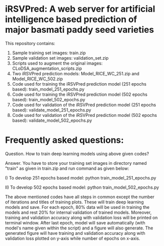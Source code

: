 # iRSVPred: A web server for artificial intelligence based prediction of major basmati paddy seed varieties

This repository contains:
1. Sample training set images: train.zip
2. Sample validation set images: validation_set.zip
3. Scripts used to augment the original images: CLoDSA_augmentation_scripts.zip
4. Two iRSVPred prediction models: Model_RICE_WC_251.zip and Model_RICE_WC_502.zip
5. Code used for training the iRSVPred prediction model (251 epochs based): train_model_251_epochs.py
6. Code used for training the iRSVPred prediction model (502 epochs based): train_model_502_epochs.py
7. Code used for validation of the iRSVPred prediction model (251 epochs based): validate_model_251_epochs.py
8. Code used for validation of the iRSVPred prediction model (502 epochs based): validate_model_502_epochs.py

# Frequently asked questions:

Question. How to train deep learning models using above given codes?

Answer. You have to store your training set images in directory named "train" as given in train.zip and run command as given below:

I) To develop 251 epochs based model:
python train_model_251_epochs.py

II) To develop 502 epochs based model:
python train_model_502_epochs.py

The above mentioned codes have all steps in common except the number of iterations and titles of training plots. These will train deep learning models and save. For each epoch, 80% data will be used in training the models and rest 20% for internal validation of trained models. Moreover, training and validation accuracy along with validation loss will be printed on terminal window. After last epoch, model will save automatically (with model's name given within the script) and a figure will also generate. The generated figure will have training and validation accuracy along with validation loss plotted on y-axis while number of epochs on x-axis. 




